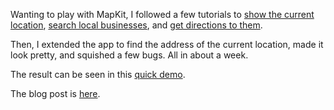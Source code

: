 Wanting to play with MapKit, I followed a few tutorials to [show the current location](http://www.techotopia.com/index.php/Working_with_Maps_on_iOS_7_with_MapKit_and_the_MKMapView_Class), [search local businesses](http://www.techotopia.com/index.php/Working_with_MapKit_Local_Search_in_iOS_7), and [get directions to them](http://www.techotopia.com/index.php/Using_MKDirections_to_get_iOS_7_Map_Directions_and_Routes). 

Then, I extended the app to find the address of the current location, made it look pretty, and squished a few bugs. All in about a week. 

The result can be seen in this [quick demo](https://vimeo.com/117020263). 

The blog post is [here](http://xidazheng.com/2015/01/19/playing-with-mapkit-part-1-mapkit-tutorials/).